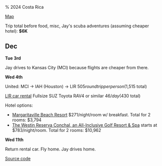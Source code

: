 % 2024 Costa Rica

[Map](https://www.google.com/maps/d/u/0/edit?mid=1UaPeP2KdKiVW-pAAwJMlbBF-9JocZpk&usp=sharing)
<!-- > | [TripIt](https://www.tripit.com/p/787F4DA3D0B304A47296C36989E34A1A) -->

Trip total before food, misc, Jay's scuba adventures (assuming cheaper hotel): **$6K**

## Dec

**Tue 3rd**

Jay drives to Kansas City (MCI) because flights are cheaper from there.

<!-- American: OMA -> IAH (Houston) -> LIR (Dandiel Oduber Quirós International) $838 round trip per person -->

**Wed 4th**

United: MCI -> IAH (Houston) -> LIR $505 round trip per person ($1,515 total)

[LIR car rental](https://www.expedia.com/carsearch?locn=Liberia+%28LIR-Daniel+Oduber+Intl.%29&loc2=&date1=11%2F27%2F2024&date2=12%2F4%2F2024&d1=2024-11-27&d2=2024-12-04&aarpcr=off&vend=&pickupIATACode=LIR&dpln=6024604&returnIATACode=&drid1=&time1=1030AM&time2=1030AM&olat=&olon=&dlat=&dlon=&dagv=1&subm=1&fdrp=0&ttyp=2&acop=2&rdus=10&rdct=1&styp=4&rfrr=page.TravelGuides.Cars.Airport) Fullsize SUZ Toyota RAV4 or similar $46/day ($430 total)

Hotel options:

* [Margaritaville Beach Resort](https://www.margaritavillebeachresortcostarica.com/)
$271/night/room w/ breakfast. Total for 2 rooms: $3,794
* [The Westin Reserva Conchal, an All-Inclusive Golf Resort & Spa](https://www.marriott.com/en-us/hotels/lirwi-the-westin-reserva-conchal-an-all-inclusive-golf-resort-and-spa/overview/) starts at $783/night/room. Total for 2 rooms: $10,962

**Wed 11th**

Return rental car. Fly home. Jay drives home.

[Source code](https://github.com/jhannah/jays.net/blob/main/2024CostaRica/index.md)
